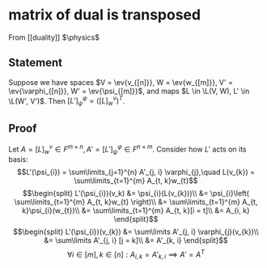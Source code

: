# matrix of dual is transposed
From [[duality]]
$\physics$
## Statement
Suppose we have spaces $V = \ev{v_{[n]}}, W = \ev{w_{[m]}}, V' = \ev{\varphi_{[n]}}, W' = \ev{\psi_{[m]}}$, and maps $L \in \L(V, W), L' \in \L(W', V')$.
Then $[L']_{\psi}^{\varphi} = ([L]_{w}^{v})^{T}$.

## Proof
Let $A = [L]_{w}^{v} \in F^{m \times n}, A' = [L']_{\psi}^{\varphi} \in F^{n \times m}$. Consider how $L'$ acts on its basis:
$$L'(\psi_{i}) = \sum\limits_{j=1}^{n} A'_{j, i} \varphi_{j},\quad L(v_{k}) = \sum\limits_{t=1}^{m} A_{t, k}w_{t}$$
$$\begin{split}
L'(\psi_{i})(v_k)
&= \psi_{i}(L(v_{k}))\\
&= \psi_{i}\left( \sum\limits_{t=1}^{m} A_{t, k}w_{t} \right)\\
&= \sum\limits_{t=1}^{m} A_{t, k}\psi_{i}(w_{t})\\
&= \sum\limits_{t=1}^{m} A_{t, k}[i = t]\\
&= A_{i, k}
\end{split}$$
$$\begin{split}
L'(\psi_{i})(v_{k})
&= \sum\limits A'_{j, i} \varphi_{j}(v_{k})\\
&= \sum\limits A'_{j, i} [j = k]\\
&= A'_{k, i}
\end{split}$$
$$ \forall i \in [m], k \in [n]: A_{i, k} = A'_{k, i} \implies A' = A^{T}$$
